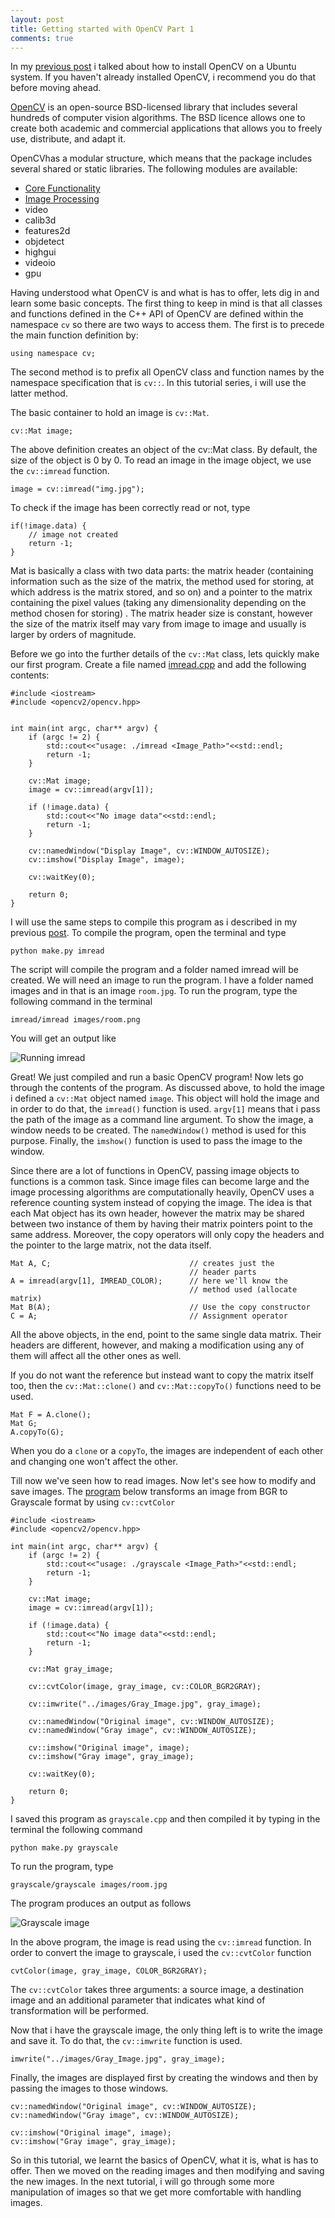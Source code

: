 ```yaml
---
layout: post
title: Getting started with OpenCV Part 1
comments: true
---
```


In my [previous post](http://zishanahmad.github.io/blog/2016/02/05/installing-opencv-on-ubuntu/) i talked about how to 
install OpenCV on a Ubuntu system. If you haven't already installed OpenCV, i recommend you do that before moving
ahead.

[OpenCV](http://opencv.org) is an open-source BSD-licensed library that includes several hundreds of computer vision 
algorithms. The BSD licence allows one to create both academic and commercial applications that allows you to freely 
use, distribute, and adapt it.

OpenCVhas a modular structure, which means that the package includes several shared or static libraries. 
The following modules are available:

  * [Core Functionality](http://docs.opencv.org/3.1.0/d0/de1/group__core.html)
  * [Image Processing](http://docs.opencv.org/3.1.0/d7/dbd/group__imgproc.html)
  * video
  * calib3d
  * features2d
  * objdetect
  * highgui
  * videoio
  * gpu

Having understood what OpenCV is and what is has to offer, lets dig in and learn some basic concepts. The first thing
to keep in mind is that all classes and functions defined in the C++ API of OpenCV are defined within the namespace
`cv` so there are two ways to access them. The first is to precede the main function definition by:

```
using namespace cv;
```

The second method is to prefix all OpenCV class and function names by the namespace specification that is `cv::`.
In this tutorial series, i will use the latter method. 

The basic container to hold an image is `cv::Mat`.  

```
cv::Mat image;
```

The above definition creates an object of the cv::Mat class. By default, the size of the object is 0 by 0. To read an 
image in the image object, we use the `cv::imread` function.

```
image = cv::imread("img.jpg");
```

To check if the image has been correctly read or not, type

```
if(!image.data) {
    // image not created
    return -1;
}
```

Mat is basically a class with two data parts: the matrix header (containing information such as the size of the matrix, 
the method used for storing, at which address is the matrix stored, and so on) and a pointer to the matrix containing 
the pixel values (taking any dimensionality depending on the method chosen for storing) . The matrix header size is 
constant, however the size of the matrix itself may vary from image to image and usually is larger by orders of 
magnitude.

Before we go into the further details of the `cv::Mat` class, lets quickly make our first program. Create a file named
[imread.cpp](https://github.com/zishanAhmad/opencv/blob/master/imread.cpp) and add the  following contents:

```  
#include <iostream>
#include <opencv2/opencv.hpp>


int main(int argc, char** argv) {
    if (argc != 2) {
        std::cout<<"usage: ./imread <Image_Path>"<<std::endl;
        return -1;
    }

    cv::Mat image;
    image = cv::imread(argv[1]);

    if (!image.data) {
        std::cout<<"No image data"<<std::endl;
        return -1;
    }

    cv::namedWindow("Display Image", cv::WINDOW_AUTOSIZE);
    cv::imshow("Display Image", image);

    cv::waitKey(0);

    return 0;
}
```

I will use the same steps to compile this program as i described in my previous 
[post](http://zishanahmad.github.io/blog/2016/02/05/installing-opencv-on-ubuntu/). To compile the program, 
open the terminal and type

```
python make.py imread
```

The script will compile the program and a folder named imread will be created. We will need an image to run the program.
I have a folder named images and in that is an image `room.jpg`. To run the program, type the following command in the
terminal

```
imread/imread images/room.png
```

You will get an output like

![Running imread](/blog/assets/1.png)

Great! We just compiled and run a basic OpenCV program! Now lets go through the contents of the program. As discussed
above, to hold the image i defined a `cv::Mat` object named `image`. This object will hold the image and in order to do
that, the `imread()` function is used. `argv[1]` means that i pass the path of the image as a command line argument. To
show the image, a window needs to be created. The `namedWindow()` method is used for this purpose. Finally, the 
`imshow()` function is used to pass the image to the window.

Since there are a lot of functions in OpenCV, passing image objects to functions is a common task. Since image files can
become large and the image processing algorithms are computationally heavily, OpenCV uses a reference counting system 
instead of copying the image. The idea is that each Mat object has its own header, however the matrix may be shared 
between two instance of them by having their matrix pointers point to the same address. Moreover, the copy operators 
will only copy the headers and the pointer to the large matrix, not the data itself.

```
Mat A, C;                               // creates just the 
                                        // header parts
A = imread(argv[1], IMREAD_COLOR);      // here we'll know the 
                                        // method used (allocate matrix)
Mat B(A);                               // Use the copy constructor
C = A;                                  // Assignment operator
```

All the above objects, in the end, point to the same single data matrix. Their headers are different, however, and 
making a modification using any of them will affect all the other ones as well.

If you do not want the reference but instead want to copy the matrix itself too, then the `cv::Mat::clone()` and 
`cv::Mat::copyTo()` functions need to be used.

```
Mat F = A.clone();
Mat G;
A.copyTo(G);
```

When you do a `clone` or a `copyTo`, the images are independent of each other and changing one won't affect the other.

Till now we've seen how to read images. Now let's see how to modify and save images. The 
[program](https://github.com/zishanAhmad/opencv/blob/master/grayscale.cpp) below transforms an image from BGR to 
Grayscale format by using `cv::cvtColor`

```
#include <iostream>
#include <opencv2/opencv.hpp>

int main(int argc, char** argv) {
	if (argc != 2) {
        std::cout<<"usage: ./grayscale <Image_Path>"<<std::endl;
        return -1;
    }

    cv::Mat image;
    image = cv::imread(argv[1]);

    if (!image.data) {
        std::cout<<"No image data"<<std::endl;
        return -1;
    }

	cv::Mat gray_image;
	
	cv::cvtColor(image, gray_image, cv::COLOR_BGR2GRAY);
	
	cv::imwrite("../images/Gray_Image.jpg", gray_image);
	
	cv::namedWindow("Original image", cv::WINDOW_AUTOSIZE);
	cv::namedWindow("Gray image", cv::WINDOW_AUTOSIZE);
	
	cv::imshow("Original image", image);
	cv::imshow("Gray image", gray_image);
	
	cv::waitKey(0);
	
	return 0;
}
```

I saved this program as `grayscale.cpp` and then compiled it by typing in the terminal the following command

```
python make.py grayscale
```

To run the program, type

```
grayscale/grayscale images/room.jpg
```

The program produces an output as follows

![Grayscale image](/blog/assets/2.png)

In the above program, the image is read using the `cv::imread` function. In order to convert the image to grayscale,
i used the `cv::cvtColor` function

```
cvtColor(image, gray_image, COLOR_BGR2GRAY);
```

The `cv::cvtColor` takes three arguments: a source image, a destination image and an additional parameter that indicates
what kind of transformation will be performed.

Now that i have the grayscale image, the only thing left is to write the image and save it. To do that, the 
`cv::imwrite` function is used.

```
imwrite("../images/Gray_Image.jpg", gray_image);
```

Finally, the images are displayed first by creating the windows and then by passing the images to those windows.

```
cv::namedWindow("Original image", cv::WINDOW_AUTOSIZE);
cv::namedWindow("Gray image", cv::WINDOW_AUTOSIZE);

cv::imshow("Original image", image);
cv::imshow("Gray image", gray_image);
```

So in this tutorial, we learnt the basics of OpenCV, what it is, what is has to offer. Then we moved on the reading 
images and then modifying and saving the new images. In the next tutorial, i will go through some more manipulation 
of images so that we get more comfortable with handling images.